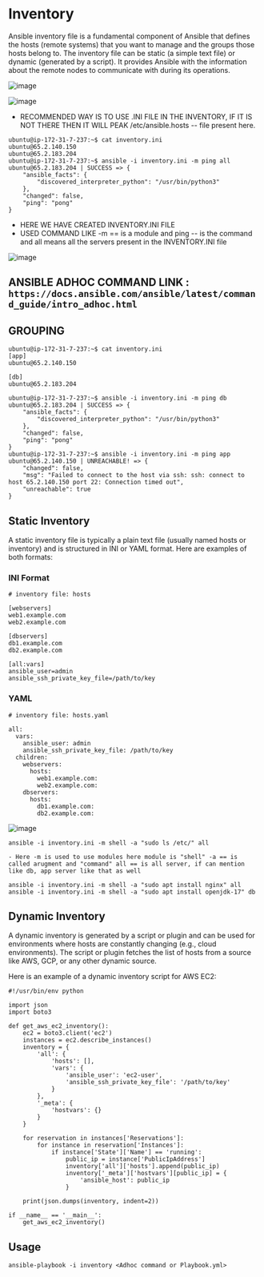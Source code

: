 # Inventory 

Ansible inventory file is a fundamental component of Ansible that defines the hosts (remote systems) that you want to manage and the groups those hosts belong to. The inventory file can be static (a simple text file) or dynamic (generated by a script). It provides Ansible with the information about the remote nodes to communicate with during its operations.

![image](https://github.com/pavankumar0077/ansible-zero-to-hero/assets/40380941/4459471c-d674-4565-b565-065d954cb91d)

![image](https://github.com/pavankumar0077/ansible-zero-to-hero/assets/40380941/8935cbdd-3f84-444b-91dd-b4eef05bd244)

- RECOMMENDED WAY IS TO USE .INI FILE IN THE INVENTORY, IF IT IS NOT THERE THEN IT WILL PEAK /etc/ansible.hosts -- file present here.

```
ubuntu@ip-172-31-7-237:~$ cat inventory.ini
ubuntu@65.2.140.150
ubuntu@65.2.183.204
ubuntu@ip-172-31-7-237:~$ ansible -i inventory.ini -m ping all
ubuntu@65.2.183.204 | SUCCESS => {
    "ansible_facts": {
        "discovered_interpreter_python": "/usr/bin/python3"
    },
    "changed": false,
    "ping": "pong"
}
```
- HERE WE HAVE CREATED INVENTORY.INI FILE
- USED COMMAND LIKE -m == is a module and ping -- is the command and all means all the servers present in the INVENTORY.INI file

![image](https://github.com/pavankumar0077/ansible-zero-to-hero/assets/40380941/dac830c5-5a07-4eb9-b29b-e3173ddcdc00)

## ANSIBLE ADHOC COMMAND LINK : ``` https://docs.ansible.com/ansible/latest/command_guide/intro_adhoc.html ```

## GROUPING
```
ubuntu@ip-172-31-7-237:~$ cat inventory.ini
[app]
ubuntu@65.2.140.150

[db]
ubuntu@65.2.183.204
```
```
ubuntu@ip-172-31-7-237:~$ ansible -i inventory.ini -m ping db
ubuntu@65.2.183.204 | SUCCESS => {
    "ansible_facts": {
        "discovered_interpreter_python": "/usr/bin/python3"
    },
    "changed": false,
    "ping": "pong"
}
ubuntu@ip-172-31-7-237:~$ ansible -i inventory.ini -m ping app
ubuntu@65.2.140.150 | UNREACHABLE! => {
    "changed": false,
    "msg": "Failed to connect to the host via ssh: ssh: connect to host 65.2.140.150 port 22: Connection timed out",
    "unreachable": true
}
```

## Static Inventory

A static inventory file is typically a plain text file (usually named hosts or inventory) and is structured in INI or YAML format. Here are examples of both formats:

### INI Format

```
# inventory file: hosts

[webservers]
web1.example.com
web2.example.com

[dbservers]
db1.example.com
db2.example.com

[all:vars]
ansible_user=admin
ansible_ssh_private_key_file=/path/to/key
```

### YAML

```
# inventory file: hosts.yaml

all:
  vars:
    ansible_user: admin
    ansible_ssh_private_key_file: /path/to/key
  children:
    webservers:
      hosts:
        web1.example.com:
        web2.example.com:
    dbservers:
      hosts:
        db1.example.com:
        db2.example.com:
```

![image](https://github.com/pavankumar0077/ansible-zero-to-hero/assets/40380941/63b89930-7a49-4c6f-b0ff-b207d3f4e4ab)


```
ansible -i inventory.ini -m shell -a "sudo ls /etc/" all

- Here -m is used to use modules here module is "shell" -a == is called arugment and "command" all == is all server, if can mention like db, app server like that as well

ansible -i inventory.ini -m shell -a "sudo apt install nginx" all
ansible -i inventory.ini -m shell -a "sudo apt install openjdk-17" db
```


## Dynamic Inventory

A dynamic inventory is generated by a script or plugin and can be used for environments where hosts are constantly changing (e.g., cloud environments). The script or plugin fetches the list of hosts from a source like AWS, GCP, or any other dynamic source.

Here is an example of a dynamic inventory script for AWS EC2:

```
#!/usr/bin/env python

import json
import boto3

def get_aws_ec2_inventory():
    ec2 = boto3.client('ec2')
    instances = ec2.describe_instances()
    inventory = {
        'all': {
            'hosts': [],
            'vars': {
                'ansible_user': 'ec2-user',
                'ansible_ssh_private_key_file': '/path/to/key'
            }
        },
        '_meta': {
            'hostvars': {}
        }
    }

    for reservation in instances['Reservations']:
        for instance in reservation['Instances']:
            if instance['State']['Name'] == 'running':
                public_ip = instance['PublicIpAddress']
                inventory['all']['hosts'].append(public_ip)
                inventory['_meta']['hostvars'][public_ip] = {
                    'ansible_host': public_ip
                }

    print(json.dumps(inventory, indent=2))

if __name__ == '__main__':
    get_aws_ec2_inventory()
```

## Usage

```
ansible-playbook -i inventory <Adhoc command or Playbook.yml>
```

